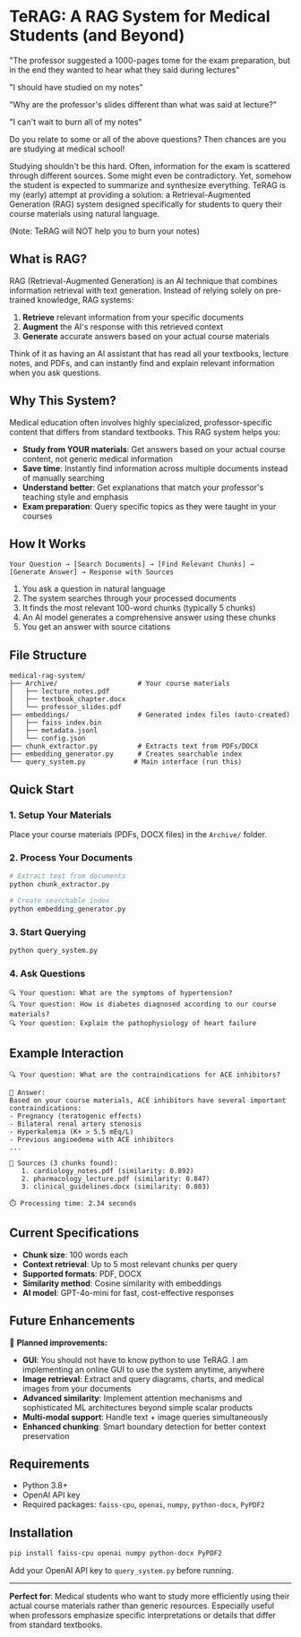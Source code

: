 # TeRAG: A RAG System for Medical Students (and Beyond)

"The professor suggested a 1000-pages tome for the exam preparation, but in the end they wanted to hear what they said during lectures"

"I should have studied on my notes"

"Why are the professor's slides different than what was said at lecture?"

"I can't wait to burn all of my notes"

Do you relate to some or all of the above questions?
Then chances are you are studying at medical school! 

Studying shouldn't be this hard. Often, information for the exam is scattered through different sources. Some might even be contradictory. Yet, somehow the student is expected to summarize and synthesize everything.
TeRAG is my (early) attempt at providing a solution: a Retrieval-Augmented Generation (RAG) system designed specifically for  students to query their course materials using natural language.

(Note: TeRAG will NOT help you to burn your notes)

## What is RAG?

RAG (Retrieval-Augmented Generation) is an AI technique that combines information retrieval with text generation. Instead of relying solely on pre-trained knowledge, RAG systems:

1. **Retrieve** relevant information from your specific documents
2. **Augment** the AI's response with this retrieved context
3. **Generate** accurate answers based on your actual course materials

Think of it as having an AI assistant that has read all your textbooks, lecture notes, and PDFs, and can instantly find and explain relevant information when you ask questions.

## Why This System?

Medical education often involves highly specialized, professor-specific content that differs from standard textbooks. This RAG system helps you:

- **Study from YOUR materials**: Get answers based on your actual course content, not generic medical information
- **Save time**: Instantly find information across multiple documents instead of manually searching
- **Understand better**: Get explanations that match your professor's teaching style and emphasis
- **Exam preparation**: Query specific topics as they were taught in your courses

## How It Works

```
Your Question → [Search Documents] → [Find Relevant Chunks] → [Generate Answer] → Response with Sources
```

1. You ask a question in natural language
2. The system searches through your processed documents
3. It finds the most relevant 100-word chunks (typically 5 chunks)
4. An AI model generates a comprehensive answer using these chunks
5. You get an answer with source citations

## File Structure

```
medical-rag-system/
├── Archive/                    # Your course materials
│   ├── lecture_notes.pdf
│   ├── textbook_chapter.docx
│   └── professor_slides.pdf
├── embeddings/                 # Generated index files (auto-created)
│   ├── faiss_index.bin
│   ├── metadata.jsonl
│   └── config.json
├── chunk_extractor.py          # Extracts text from PDFs/DOCX
├── embedding_generator.py      # Creates searchable index
└── query_system.py            # Main interface (run this)
```

## Quick Start

### 1. Setup Your Materials
Place your course materials (PDFs, DOCX files) in the `Archive/` folder.

### 2. Process Your Documents
```bash
# Extract text from documents
python chunk_extractor.py

# Create searchable index
python embedding_generator.py
```

### 3. Start Querying
```bash
python query_system.py
```

### 4. Ask Questions
```
🔍 Your question: What are the symptoms of hypertension?
🔍 Your question: How is diabetes diagnosed according to our course materials?
🔍 Your question: Explain the pathophysiology of heart failure
```

## Example Interaction

```
🔍 Your question: What are the contraindications for ACE inhibitors?

💬 Answer:
Based on your course materials, ACE inhibitors have several important contraindications:
- Pregnancy (teratogenic effects)
- Bilateral renal artery stenosis
- Hyperkalemia (K+ > 5.5 mEq/L)
- Previous angioedema with ACE inhibitors
...

📖 Sources (3 chunks found):
   1. cardiology_notes.pdf (similarity: 0.892)
   2. pharmacology_lecture.pdf (similarity: 0.847)
   3. clinical_guidelines.docx (similarity: 0.803)

⏱️ Processing time: 2.34 seconds
```

## Current Specifications

- **Chunk size**: 100 words each
- **Context retrieval**: Up to 5 most relevant chunks per query
- **Supported formats**: PDF, DOCX
- **Similarity method**: Cosine similarity with embeddings
- **AI model**: GPT-4o-mini for fast, cost-effective responses

## Future Enhancements

🔬 **Planned improvements:**
- **GUI**: You should not have to know python to use TeRAG. I am implementing an online GUI to use the system anytime, anywhere
- **Image retrieval**: Extract and query diagrams, charts, and medical images from your documents
- **Advanced similarity**: Implement attention mechanisms and sophisticated ML architectures beyond simple scalar products
- **Multi-modal support**: Handle text + image queries simultaneously
- **Enhanced chunking**: Smart boundary detection for better context preservation

## Requirements

- Python 3.8+
- OpenAI API key
- Required packages: `faiss-cpu`, `openai`, `numpy`, `python-docx`, `PyPDF2`

## Installation

```bash
pip install faiss-cpu openai numpy python-docx PyPDF2
```

Add your OpenAI API key to `query_system.py` before running.

---

**Perfect for**: Medical students who want to study more efficiently using their actual course materials rather than generic resources. Especially useful when professors emphasize specific interpretations or details that differ from standard textbooks.
